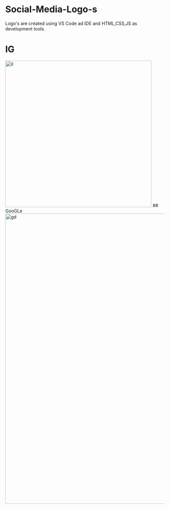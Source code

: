 # Social-Media-Logo-s
Logo's are created using VS Code ad IDE and HTML,CSS,JS as development tools.
# IG
<img width="462" alt="il" src="https://user-images.githubusercontent.com/86605435/152658310-ea6e2fbc-599e-42fd-bc84-8f1ae57c32a5.png">
## GooGLe
<img width="915" alt="gd" src="https://user-images.githubusercontent.com/86605435/152658313-dbd97dbf-fdd4-45d9-bafa-c7071af88a5c.png">

